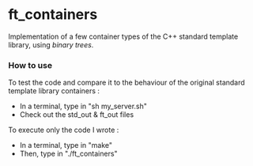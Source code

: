 # ft_containers
Implementation of a few container types of the C++ standard template library, using *binary trees*.

### How to use
To test the code and compare it to the behaviour of the original standard template library containers :
- In a terminal, type in "sh my_server.sh"
- Check out the std_out & ft_out files

To execute only the code I wrote :
- In a terminal, type in "make"
- Then, type in "./ft_containers"
